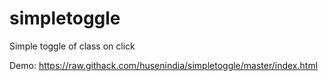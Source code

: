 # simpletoggle
Simple toggle of class on click


Demo: https://raw.githack.com/husenindia/simpletoggle/master/index.html
